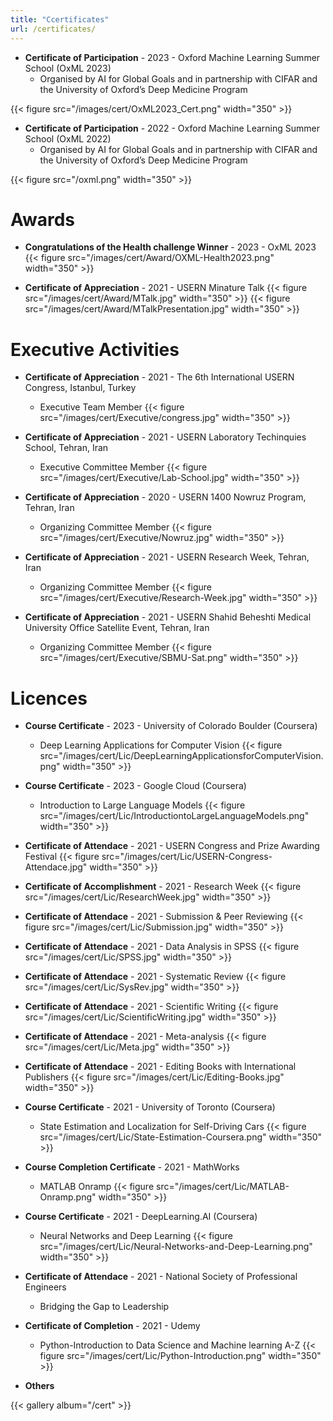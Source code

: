 ```yaml
---
title: "Ccertificates"
url: /certificates/
---
```



* **Certificate of Participation** - 2023 - Oxford Machine Learning Summer School (OxML 2023)
  * Organised by AI for Global Goals and in partnership with CIFAR and the University of Oxford’s Deep Medicine Program

{{< figure src="/images/cert/OxML2023_Cert.png" width="350" >}}

* **Certificate of Participation** - 2022 - Oxford Machine Learning Summer School (OxML 2022)
  * Organised by AI for Global Goals and in partnership with CIFAR and the University of Oxford’s Deep Medicine Program

{{< figure src="/oxml.png" width="350" >}}

Awards
======

* **Congratulations of the Health challenge Winner** - 2023 - OxML 2023
{{< figure src="/images/cert/Award/OXML-Health2023.png" width="350" >}}

* **Certificate of Appreciation** - 2021 - USERN Minature Talk
{{< figure src="/images/cert/Award/MTalk.jpg" width="350" >}}
{{< figure src="/images/cert/Award/MTalkPresentation.jpg" width="350" >}}

Executive Activities
======

* **Certificate of Appreciation** - 2021 - The 6th International USERN Congress, Istanbul, Turkey
  * Executive Team Member
{{< figure src="/images/cert/Executive/congress.jpg" width="350" >}}

* **Certificate of Appreciation** - 2021 - USERN Laboratory Techinquies School, Tehran, Iran
  * Executive Committee Member
{{< figure src="/images/cert/Executive/Lab-School.jpg" width="350" >}}

* **Certificate of Appreciation** - 2020 - USERN 1400 Nowruz Program, Tehran, Iran
  * Organizing Committee Member
{{< figure src="/images/cert/Executive/Nowruz.jpg" width="350" >}}

* **Certificate of Appreciation** - 2021 - USERN Research Week, Tehran, Iran
  * Organizing Committee Member
{{< figure src="/images/cert/Executive/Research-Week.jpg" width="350" >}}

* **Certificate of Appreciation** - 2021 - USERN Shahid Beheshti Medical University Office Satellite Event, Tehran, Iran
  * Organizing Committee Member
{{< figure src="/images/cert/Executive/SBMU-Sat.png" width="350" >}}

Licences
======

* **Course Certificate** - 2023 - University of Colorado Boulder (Coursera)
  * Deep Learning Applications for Computer Vision
{{< figure src="/images/cert/Lic/DeepLearningApplicationsforComputerVision.png" width="350" >}}

* **Course Certificate** - 2023 - Google Cloud (Coursera)
  * Introduction to Large Language Models
{{< figure src="/images/cert/Lic/IntroductiontoLargeLanguageModels.png" width="350" >}}

* **Certificate of Attendace** - 2021 - USERN Congress and Prize Awarding Festival
{{< figure src="/images/cert/Lic/USERN-Congress-Attendace.jpg" width="350" >}}

* **Certificate of Accomplishment** - 2021 - Research Week
{{< figure src="/images/cert/Lic/ResearchWeek.jpg" width="350" >}}

* **Certificate of Attendace** - 2021 - Submission & Peer Reviewing
 {{< figure src="/images/cert/Lic/Submission.jpg" width="350" >}}

* **Certificate of Attendace** - 2021 - Data Analysis in SPSS
{{< figure src="/images/cert/Lic/SPSS.jpg" width="350" >}}

* **Certificate of Attendace** - 2021 - Systematic Review
{{< figure src="/images/cert/Lic/SysRev.jpg" width="350" >}}

* **Certificate of Attendace** - 2021 - Scientific Writing
{{< figure src="/images/cert/Lic/ScientificWriting.jpg" width="350" >}}

* **Certificate of Attendace** - 2021 - Meta-analysis
{{< figure src="/images/cert/Lic/Meta.jpg" width="350" >}}

* **Certificate of Attendace** - 2021 - Editing Books with International Publishers
{{< figure src="/images/cert/Lic/Editing-Books.jpg" width="350" >}}

* **Course Certificate** - 2021 - University of Toronto (Coursera)
  * State Estimation and Localization for Self-Driving Cars
{{< figure src="/images/cert/Lic/State-Estimation-Coursera.png" width="350" >}}

* **Course Completion Certificate** - 2021 - MathWorks
  * MATLAB Onramp
{{< figure src="/images/cert/Lic/MATLAB-Onramp.png" width="350" >}}

* **Course Certificate** - 2021 - DeepLearning.AI (Coursera)
  * Neural Networks and Deep Learning
{{< figure src="/images/cert/Lic/Neural-Networks-and-Deep-Learning.png" width="350" >}}

* **Certificate of Attendace** - 2021 - National Society of Professional Engineers
  * Bridging the Gap to Leadership

* **Certificate of Completion** - 2021 - Udemy
  * Python-Introduction to Data Science and Machine learning A-Z
{{< figure src="/images/cert/Lic/Python-Introduction.png" width="350" >}}

* **Others**


{{< gallery album="/cert" >}}
